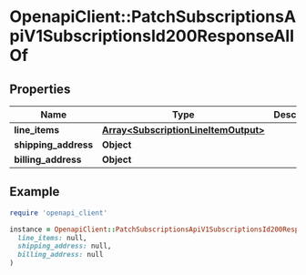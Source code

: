 # OpenapiClient::PatchSubscriptionsApiV1SubscriptionsId200ResponseAllOf

## Properties

| Name | Type | Description | Notes |
| ---- | ---- | ----------- | ----- |
| **line_items** | [**Array&lt;SubscriptionLineItemOutput&gt;**](SubscriptionLineItemOutput.md) |  | [optional] |
| **shipping_address** | **Object** |  | [optional] |
| **billing_address** | **Object** |  | [optional] |

## Example

```ruby
require 'openapi_client'

instance = OpenapiClient::PatchSubscriptionsApiV1SubscriptionsId200ResponseAllOf.new(
  line_items: null,
  shipping_address: null,
  billing_address: null
)
```

